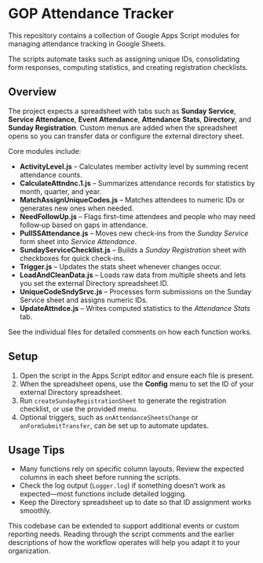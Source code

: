 # GOP Attendance Tracker

This repository contains a collection of Google Apps Script modules for managing attendance tracking in Google Sheets.

The scripts automate tasks such as assigning unique IDs, consolidating form responses, computing statistics, and creating registration checklists.

## Overview

The project expects a spreadsheet with tabs such as **Sunday Service**, **Service Attendance**, **Event Attendance**, **Attendance Stats**, **Directory**, and **Sunday Registration**. Custom menus are added when the spreadsheet opens so you can transfer data or configure the external directory sheet.

Core modules include:

- **ActivityLevel.js** – Calculates member activity level by summing recent attendance counts.
- **CalculateAttndnc.1.js** – Summarizes attendance records for statistics by month, quarter, and year.
- **MatchAssignUniqueCodes.js** – Matches attendees to numeric IDs or generates new ones when needed.
- **NeedFollowUp.js** – Flags first–time attendees and people who may need follow‑up based on gaps in attendance.
- **PullSSAttendance.js** – Moves new check‑ins from the *Sunday Service* form sheet into *Service Attendance*.
- **SundayServiceChecklist.js** – Builds a *Sunday Registration* sheet with checkboxes for quick check‑ins.
- **Trigger.js** – Updates the stats sheet whenever changes occur.
- **LoadAndCleanData.js** – Loads raw data from multiple sheets and lets you set the external Directory spreadsheet ID.
- **UniqueCodeSndySrvc.js** – Processes form submissions on the Sunday Service sheet and assigns numeric IDs.
- **UpdateAttndce.js** – Writes computed statistics to the *Attendance Stats* tab.

See the individual files for detailed comments on how each function works.

## Setup

1. Open the script in the Apps Script editor and ensure each file is present.
2. When the spreadsheet opens, use the **Config** menu to set the ID of your external Directory spreadsheet.
3. Run `createSundayRegistrationSheet` to generate the registration checklist, or use the provided menu.
4. Optional triggers, such as `onAttendanceSheetsChange` or `onFormSubmitTransfer`, can be set up to automate updates.

## Usage Tips

- Many functions rely on specific column layouts. Review the expected columns in each sheet before running the scripts.
- Check the log output (`Logger.log`) if something doesn’t work as expected—most functions include detailed logging.
- Keep the Directory spreadsheet up to date so that ID assignment works smoothly.

This codebase can be extended to support additional events or custom reporting needs. Reading through the script comments and the earlier descriptions of how the workflow operates will help you adapt it to your organization.
